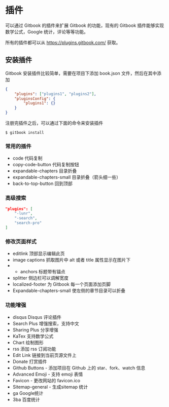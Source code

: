 # 插件

可以通过 Gitbook 的插件来扩展 Gitbook 的功能，现有的 Gitbook 插件能够实现数学公式，Google 统计，评论等等功能。

所有的插件都可以从 https://plugins.gitbook.com/ 获取。

## 安装插件
Gitbook 安装插件比较简单，需要在项目下添加 book.json 文件，然后在其中添加
```json
{
    "plugins": ["plugins1", "plugins2"],
    "pluginsConfig": {
        "plugins1": {}
    }
}
```
注册完插件之后，可以通过下面的命令来安装插件

```
$ gitbook install
```

### 常用的插件
- code 代码复制
- copy-code-button 代码复制按钮
- expandable-chapters 目录折叠
- expandable-chapters-small 目录折叠（箭头细一些）
- back-to-top-button 回到顶部

### 高级搜索
```json
"plugins": [
    "-lunr", 
    "-search", 
    "search-pro"
]
```

### 修改页面样式
- editlink 顶部显示编辑此页
- image captions 抓取图片中 alt 或者 title 属性显示在图片下
- - anchors 标题带有锚点
- splitter 侧边栏可以调解宽度
- localized-footer 为 Gitbook 每一个页面添加页脚
- Expandable-chapters-small 使左侧的章节目录可以折叠

### 功能增强
- disqus Disqus 评论插件
- Search Plus 增强搜索，支持中文
- Sharing Plus 分享增强
- KaTex 支持数学公式
- Chart 绘制图形
- rss 添加 rss 订阅功能
- Edit Link 链接到当前页源文件上
- Donate 打赏插件
- Github Buttons - 添加项目在 Github 上的 star、fork、watch 信息
- Advanced Emoji - 支持 emoji 表情
- Favicon - 更改网站的 favicon.ico
- Sitemap-general - 生成sitemap
统计
- ga Google统计
- 3ba 百度统计
